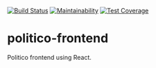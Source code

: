 [![Build Status](https://travis-ci.com/Simplemart17/politico-frontend.svg?branch=develop)](https://travis-ci.com/Simplemart17/politico-frontend)
[![Maintainability](https://api.codeclimate.com/v1/badges/b9a262d68be5404213b0/maintainability)](https://codeclimate.com/github/Simplemart17/politico-frontend/maintainability)
[![Test Coverage](https://api.codeclimate.com/v1/badges/b9a262d68be5404213b0/test_coverage)](https://codeclimate.com/github/Simplemart17/politico-frontend/test_coverage)

# politico-frontend

Politico frontend using React.

